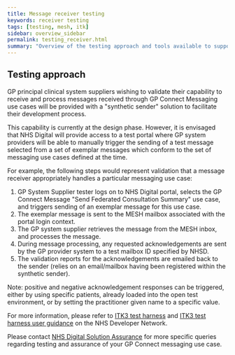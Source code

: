 ```yaml
---
title: Message receiver testing
keywords: receiver testing
tags: [testing, mesh, itk]
sidebar: overview_sidebar
permalink: testing_receiver.html
summary: "Overview of the testing approach and tools available to support and assure message receivers"
---
```


## Testing approach ##

GP principal clinical system suppliers wishing to validate their capability to receive and process messages received through GP Connect Messaging use cases will be provided with a "synthetic sender" solution to facilitate their development process.

This capability is currently at the design phase. However, it is envisaged that NHS Digital will provide access to a test portal where GP system providers will be able to manually trigger the sending of a test message selected from a set of exemplar messages which conform to the set of messaging use cases defined at the time.  

For example, the following steps would represent validation that a message receiver appropriately handles a particular messaging use case:
1. GP System Supplier tester logs on to NHS Digital portal, selects the GP Connect Message "Send Federated Consultation Summary" use case, and triggers sending of an exemplar message for this use case.
2. The exemplar message is sent to the MESH mailbox associated with the portal login context.
3. The GP system supplier retrieves the message from the MESH inbox, and processes the message.
4. During message processing, any requested acknowledgements are sent by the GP provider system to a test mailbox ID specified by NHSD.
5. The validation reports for the acknowledgements are emailed back to the sender (relies on an email/mailbox having been registered within the synthetic sender).
   
Note: positive and negative acknowledgement responses can be triggered, either by using specific patients, already loaded into the open test environment, or by setting the practitioner given name to a specific value. 

For more information, please refer to [ITK3 test harness](https://developer.nhs.uk/itk3-test-harness/) and [ITK3 test harness user guidance](https://developer.nhs.uk/wp-content/uploads/2018/07/NHS-Digital-ITK3-TestHarness-UserGuidance-v1.0.pdf) on the NHS Developer Network.

Please contact [NHS Digital Solution Assurance](https://digital.nhs.uk/services/solution-assurance) for more specific queries regarding testing and assurance of your GP Connect messaging use case.
